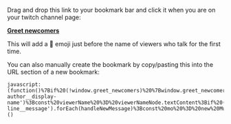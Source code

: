 Drag and drop this link to your bookmark bar and click it when you are on your twitch channel page:

**<a href="javascript:(function()%7Bif%20(!window.greet_newcomers)%20%7Bwindow.greet_newcomers%20%3D%20true%3Bconst%20knownViewers%20%3D%20new%20Set()%3Bconst%20handleNewMessage%20%3D%20messageNode%20%3D%3E%20%7Bconst%20viewerNameNode%20%3D%20messageNode.querySelector('.chat-author__display-name')%3Bconst%20viewerName%20%3D%20viewerNameNode.textContent%3Bif%20(!knownViewers.has(viewerName))%20%7BviewerNameNode.textContent%20%3D%20'%F0%9F%91%8B%20'%20%2B%20viewerName%3BknownViewers.add(viewerName)%3B%7D%7D%3Bconst%20chat%20%3D%20document.querySelector('%5Brole%3Dlog%5D')%3Bchat.querySelectorAll('.chat-line__message').forEach(handleNewMessage)%3Bconst%20mo%20%3D%20new%20MutationObserver(mutationRecords%20%3D%3E%20%7BmutationRecords.forEach(mr%20%3D%3E%20%7Bmr.addedNodes.forEach(handleNewMessage)%3B%7D)%3B%7D)%3Bmo.observe(chat%2C%20%7B%20childList%3A%20true%2C%20attributes%3A%20false%2C%20characterData%3A%20false%2C%20subtree%3A%20false%20%7D)%3Bwindow.alert('Now%20showing%20new%20viewers!%20Refresh%20the%20page%20to%20stop')%3B%7D%20else%20%7Bwindow.alert('Already%20showing%20new%20viewers.%20Refresh%20the%20page%20to%20stop')%3B%7D%7D)()">Greet newcomers</a>**

This will add a 👋 emoji just before the name of viewers who talk for the first time.

You can also manually create the bookmark by copy/pasting this into the URL section of a new bookmark:

```
javascript:(function()%7Bif%20(!window.greet_newcomers)%20%7Bwindow.greet_newcomers%20%3D%20true%3Bconst%20knownViewers%20%3D%20new%20Set()%3Bconst%20handleNewMessage%20%3D%20messageNode%20%3D%3E%20%7Bconst%20viewerNameNode%20%3D%20messageNode.querySelector('.chat-author__display-name')%3Bconst%20viewerName%20%3D%20viewerNameNode.textContent%3Bif%20(!knownViewers.has(viewerName))%20%7BviewerNameNode.textContent%20%3D%20'%F0%9F%91%8B%20'%20%2B%20viewerName%3BknownViewers.add(viewerName)%3B%7D%7D%3Bconst%20chat%20%3D%20document.querySelector('%5Brole%3Dlog%5D')%3Bchat.querySelectorAll('.chat-line__message').forEach(handleNewMessage)%3Bconst%20mo%20%3D%20new%20MutationObserver(mutationRecords%20%3D%3E%20%7BmutationRecords.forEach(mr%20%3D%3E%20%7Bmr.addedNodes.forEach(handleNewMessage)%3B%7D)%3B%7D)%3Bmo.observe(chat%2C%20%7B%20childList%3A%20true%2C%20attributes%3A%20false%2C%20characterData%3A%20false%2C%20subtree%3A%20false%20%7D)%3Bwindow.alert('Now%20showing%20new%20viewers!%20Refresh%20the%20page%20to%20stop')%3B%7D%20else%20%7Bwindow.alert('Already%20showing%20new%20viewers.%20Refresh%20the%20page%20to%20stop')%3B%7D%7D)()
```

